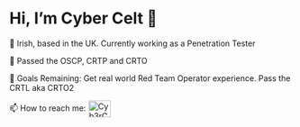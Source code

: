  <h1 align="left">Hi, I’m Cyber Celt 👋</h1>

👀 Irish, based in the UK. Currently working as a Penetration Tester

🌱 Passed the OSCP, CRTP and CRTO

🥅 Goals Remaining: Get real world Red Team Operator experience. Pass the CRTL aka CRTO2

📫 How to reach me: <a href="https://www.reddit.com/user/Cyb3rC3lt" target="blank"><img align="center" src="https://cdn.jsdelivr.net/npm/simple-icons@3.0.1/icons/reddit.svg" alt="Cyb3rC3lt" height="30" width="40" /></a>

